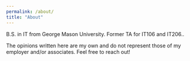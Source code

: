 ```yaml
---
permalink: /about/
title: "About"
---
```


B.S. in IT from George Mason University. Former TA for IT106 and IT206..

The opinions written here are my own and do not represent those of my employer and/or associates. Feel free to reach out!
